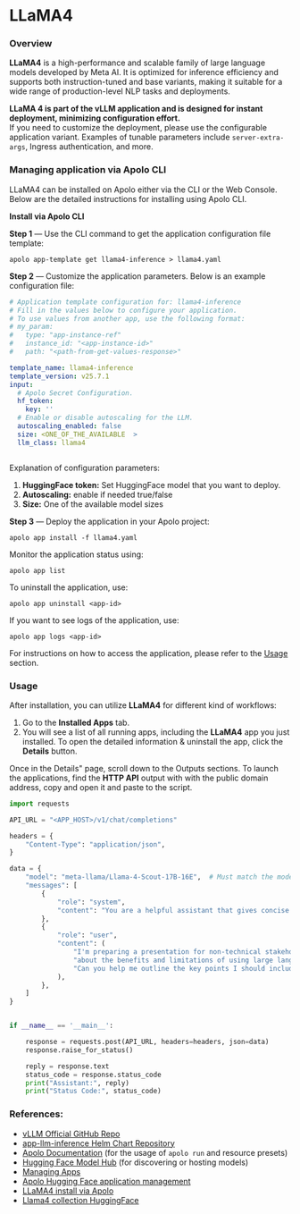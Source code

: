 # LLaMA4

### Overview <a href="#overview" id="overview"></a>

**LLaMA4** is a high-performance and scalable family of large language models developed by Meta AI. It is optimized for inference efficiency and supports both instruction-tuned and base variants, making it suitable for a wide range of production-level NLP tasks and deployments.

**LLaMA 4 is part of the vLLM application and is designed for instant deployment, minimizing configuration effort.**\
If you need to customize the deployment, please use the configurable application variant. Examples of tunable parameters include `server-extra-args`, Ingress authentication, and more.

### Managing application via Apolo CLI <a href="#managing-application-via-apolo-cli" id="managing-application-via-apolo-cli"></a>

LLaMA4 can be installed on Apolo either via the CLI or the Web Console. Below are the detailed instructions for installing using Apolo CLI.

**Install via Apolo CLI**

**Step 1** — Use the CLI command to get the application configuration file template:

```
apolo app-template get llama4-inference > llama4.yaml
```

**Step 2** — Customize the application parameters. Below is an example configuration file:

```yaml
# Application template configuration for: llama4-inference
# Fill in the values below to configure your application.
# To use values from another app, use the following format:
# my_param:
#   type: "app-instance-ref"
#   instance_id: "<app-instance-id>"
#   path: "<path-from-get-values-response>"

template_name: llama4-inference
template_version: v25.7.1
input:
  # Apolo Secret Configuration.
  hf_token:
    key: ''
  # Enable or disable autoscaling for the LLM.
  autoscaling_enabled: false
  size: <ONE_OF_THE_AVAILABLE  >
  llm_class: llama4



```

Explanation of configuration parameters:

1. **HuggingFace token:** Set HuggingFace model that you want to deploy.
2. **Autoscaling:** enable if needed true/false
3. **Size:** One of the available model sizes

**Step 3** — Deploy the application in your Apolo project:

```
apolo app install -f llama4.yaml
```

Monitor the application status using:

```
apolo app list
```

To uninstall the application, use:

```
apolo app uninstall <app-id>
```

If you want to see logs of the application, use:

```
apolo app logs <app-id>
```

For instructions on how to access the application, please refer to the [Usage](llama4.md#usage) section.

### Usage

After installation, you can utilize **LLaMA4** for different kind of workflows:

1. Go to the **Installed Apps** tab.
2. You will see a list of all running apps, including the **LLaMA4** app you just installed. To open the detailed information & uninstall the app, click the **Details** button.

Once in the Details" page, scroll down to the Outputs sections. To launch the applications, find the **HTTP API** output with with the public domain address, copy and open it and paste to the script.

```python
import requests

API_URL = "<APP_HOST>/v1/chat/completions"

headers = {
    "Content-Type": "application/json",
}

data = {
    "model": "meta-llama/Llama-4-Scout-17B-16E",  # Must match the model name loaded by vLLM
    "messages": [
        {
            "role": "system",
            "content": "You are a helpful assistant that gives concise and clear answers.",
        },
        {
            "role": "user",
            "content": (
                "I'm preparing a presentation for non-technical stakeholders "
                "about the benefits and limitations of using large language models in our customer support workflows. "
                "Can you help me outline the key points I should include, with clear, jargon-free explanations and practical examples?"
            ),
        },
    ]
}


if __name__ == '__main__':

    response = requests.post(API_URL, headers=headers, json=data)
    response.raise_for_status()

    reply = response.text
    status_code = response.status_code
    print("Assistant:", reply)
    print("Status Code:", status_code)
```

### References:

* [vLLM Official GitHub Repo](https://github.com/vllm-project/vllm)
* [app-llm-inference Helm Chart Repository](https://github.com/neuro-inc/app-llm-inference)
* [Apolo Documentation](https://docs.apolo.us/apolo-cli/commands/shortcuts#usage-16) (for the usage of `apolo run` and resource presets)
* [Hugging Face Model Hub](https://huggingface.co/) (for discovering or hosting models)
* [Managing Apps](../managing-apps.md)
* [Apolo Hugging Face application management](../../../../apolo-console/apps/installable-apps/available-apps/hugging-face.md)
* [LLaMA4 install via Apolo](../../../../apolo-console/apps/installable-apps/available-apps/llama4.md)
* [Llama4 collection HuggingFace](https://huggingface.co/collections/meta-llama/llama-4-67f0c30d9fe03840bc9d0164)

